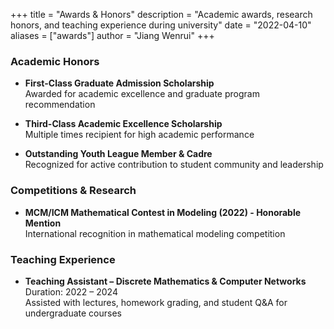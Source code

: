 +++
title = "Awards & Honors"
description = "Academic awards, research honors, and teaching experience during university"
date = "2022-04-10"
aliases = ["awards"]
author = "Jiang Wenrui"
+++

### Academic Honors

- **First-Class Graduate Admission Scholarship**  
  Awarded for academic excellence and graduate program recommendation

- **Third-Class Academic Excellence Scholarship**  
  Multiple times recipient for high academic performance

- **Outstanding Youth League Member & Cadre**  
  Recognized for active contribution to student community and leadership

### Competitions & Research

- **MCM/ICM Mathematical Contest in Modeling (2022) - Honorable Mention**  
  International recognition in mathematical modeling competition

### Teaching Experience

- **Teaching Assistant – Discrete Mathematics & Computer Networks**  
  Duration: 2022 – 2024  
  Assisted with lectures, homework grading, and student Q&A for undergraduate courses
